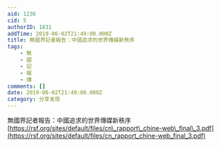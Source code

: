 ```yaml
---
aid: 1236
cid: 5
authorID: 1831
addTime: 2019-06-02T21:49:00.000Z
title: 無國界記者報告：中國追求的世界傳媒新秩序
tags:
    - 無
    - 國
    - 記
    - 報
    - 傳
comments: []
date: 2019-06-02T21:49:00.000Z
category: 分享发现
---
```


無國界記者報告：中國追求的世界傳媒新秩序  
[https://rsf.org/sites/default/files/cn\_rapport\_chine-web\_final\_3.pdf](https://rsf.org/sites/default/files/cn_rapport_chine-web_final_3.pdf)
